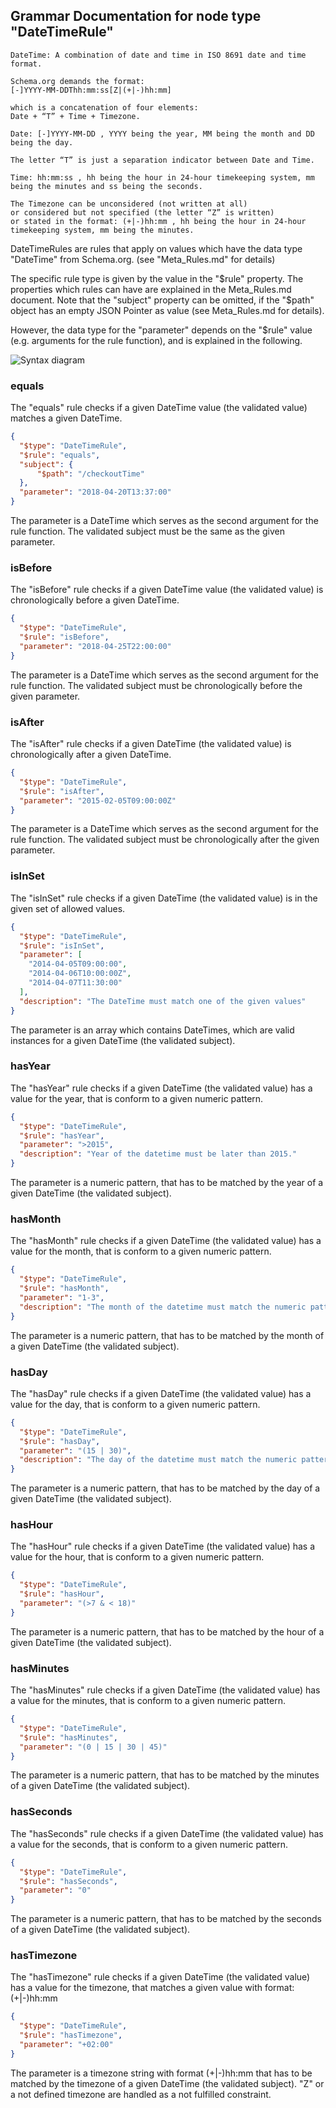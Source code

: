 ## Grammar Documentation for node type "DateTimeRule"

```
DateTime: A combination of date and time in ISO 8691 date and time format. 

Schema.org demands the format: 
[-]YYYY-MM-DDThh:mm:ss[Z|(+|-)hh:mm] 

which is a concatenation of four elements: 
Date + “T” + Time + Timezone. 

Date: [-]YYYY-MM-DD , YYYY being the year, MM being the month and DD being the day. 

The letter “T” is just a separation indicator between Date and Time. 

Time: hh:mm:ss , hh being the hour in 24-hour timekeeping system, mm being the minutes and ss being the seconds. 

The Timezone can be unconsidered (not written at all) 
or considered but not specified (the letter “Z” is written) 
or stated in the format: (+|-)hh:mm , hh being the hour in 24-hour timekeeping system, mm being the minutes.
```

DateTimeRules are rules that apply on values which have the data type "DateTime" from Schema.org. (see "Meta_Rules.md" for details)

The specific rule type is given by the value in the "$rule" property. The properties which rules can have are explained in the Meta_Rules.md document. Note that the "subject" property can be omitted, if the "$path" object has an empty JSON Pointer as value (see Meta_Rules.md for details).

However, the data type for the "parameter" depends on the "$rule" value (e.g. arguments for the rule function), and is explained in the following.

![Syntax diagram](../Tabular-Grammar-Visualizer/screenshots/Rule_tabular.png)

### equals

The "equals" rule checks if a given DateTime value (the validated value) matches a given DateTime.

```json
{
  "$type": "DateTimeRule",
  "$rule": "equals",
  "subject": {
      "$path": "/checkoutTime"
  },
  "parameter": "2018-04-20T13:37:00"
}
```

The parameter is a DateTime which serves as the second argument for the rule function. The validated subject must be the same as the given parameter.


### isBefore

The "isBefore" rule checks if a given DateTime value (the validated value) is chronologically before a given DateTime.

```json
{
  "$type": "DateTimeRule",
  "$rule": "isBefore",
  "parameter": "2018-04-25T22:00:00"
}
```

The parameter is a DateTime which serves as the second argument for the rule function. The validated subject must be chronologically before the given parameter.



### isAfter

The "isAfter" rule checks if a given DateTime (the validated value) is chronologically after a given DateTime.

```json
{
  "$type": "DateTimeRule",
  "$rule": "isAfter",
  "parameter": "2015-02-05T09:00:00Z"
}
```

The parameter is a DateTime which serves as the second argument for the rule function. The validated subject must be chronologically after the given parameter.


### isInSet

The "isInSet" rule checks if a given DateTime (the validated value) is in the given set of allowed values.

```json
{
  "$type": "DateTimeRule",
  "$rule": "isInSet",
  "parameter": [
    "2014-04-05T09:00:00",
    "2014-04-06T10:00:00Z",
    "2014-04-07T11:30:00"
  ],
  "description": "The DateTime must match one of the given values"
}
```

The parameter is an array which contains DateTimes, which are valid instances for a given DateTime (the validated subject).

### hasYear

The "hasYear" rule checks if a given DateTime (the validated value) has a value for the year, that is conform to a given numeric pattern.

```json
{
  "$type": "DateTimeRule",
  "$rule": "hasYear",
  "parameter": ">2015",
  "description": "Year of the datetime must be later than 2015."
}
```

The parameter is a numeric pattern, that has to be matched by the year of a given DateTime (the validated subject).


### hasMonth

The "hasMonth" rule checks if a given DateTime (the validated value) has a value for the month, that is conform to a given numeric pattern.

```json
{
  "$type": "DateTimeRule",
  "$rule": "hasMonth",
  "parameter": "1-3",
  "description": "The month of the datetime must match the numeric pattern -> Month must be between 1 and 3."
}
```

The parameter is a numeric pattern, that has to be matched by the month of a given DateTime (the validated subject).


### hasDay

The "hasDay" rule checks if a given DateTime (the validated value) has a value for the day, that is conform to a given numeric pattern.

```json
{
  "$type": "DateTimeRule",
  "$rule": "hasDay",
  "parameter": "(15 | 30)",
  "description": "The day of the datetime must match the numeric pattern -> Day must be either 15 or 30."
}
```

The parameter is a numeric pattern, that has to be matched by the day of a given DateTime (the validated subject).


### hasHour

The "hasHour" rule checks if a given DateTime (the validated value) has a value for the hour, that is conform to a given numeric pattern.

```json
{
  "$type": "DateTimeRule",
  "$rule": "hasHour",
  "parameter": "(>7 & < 18)"
}
```

The parameter is a numeric pattern, that has to be matched by the hour of a given DateTime (the validated subject).


### hasMinutes

The "hasMinutes" rule checks if a given DateTime (the validated value) has a value for the minutes, that is conform to a given numeric pattern.

```json
{
  "$type": "DateTimeRule",
  "$rule": "hasMinutes",
  "parameter": "(0 | 15 | 30 | 45)"
}
```

The parameter is a numeric pattern, that has to be matched by the minutes of a given DateTime (the validated subject).


### hasSeconds

The "hasSeconds" rule checks if a given DateTime (the validated value) has a value for the seconds, that is conform to a given numeric pattern.

```json
{
  "$type": "DateTimeRule",
  "$rule": "hasSeconds",
  "parameter": "0"
}
```

The parameter is a numeric pattern, that has to be matched by the seconds of a given DateTime (the validated subject).

### hasTimezone

The "hasTimezone" rule checks if a given DateTime (the validated value) has a value for the timezone, that matches a given value with format: (+|-)hh:mm

```json
{
  "$type": "DateTimeRule",
  "$rule": "hasTimezone",
  "parameter": "+02:00"
}
```

The parameter is a timezone string with format (+|-)hh:mm that has to be matched by the timezone of a given DateTime (the validated subject). "Z" or a not defined timezone are handled as a not fulfilled constraint.




